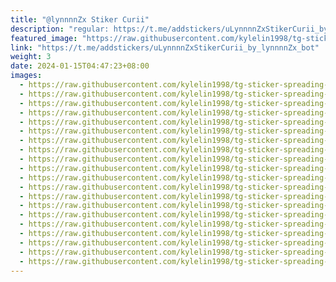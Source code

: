 ```yaml
---
title: "@lynnnnZx Stiker Curii"
description: "regular: https://t.me/addstickers/uLynnnnZxStikerCurii_by_lynnnnZx_bot"
featured_image: "https://raw.githubusercontent.com/kylelin1998/tg-sticker-spreading-worldwide-images/main/img/15731c51-17fa-455e-bf08-fe89fe573daf.jpg"
link: "https://t.me/addstickers/uLynnnnZxStikerCurii_by_lynnnnZx_bot"
weight: 3
date: 2024-01-15T04:47:23+08:00
images:
  - https://raw.githubusercontent.com/kylelin1998/tg-sticker-spreading-worldwide-images/main/img/15731c51-17fa-455e-bf08-fe89fe573daf.jpg
  - https://raw.githubusercontent.com/kylelin1998/tg-sticker-spreading-worldwide-images/main/img/5a3871d1-3ad0-4d62-a6db-535e55149225.jpg
  - https://raw.githubusercontent.com/kylelin1998/tg-sticker-spreading-worldwide-images/main/img/16e2f5a2-8341-432c-81be-5102d3be05dc.jpg
  - https://raw.githubusercontent.com/kylelin1998/tg-sticker-spreading-worldwide-images/main/img/54dc06dd-b49a-442f-a05d-7d31c58bdd75.jpg
  - https://raw.githubusercontent.com/kylelin1998/tg-sticker-spreading-worldwide-images/main/img/4ea537fb-6849-40e9-be6e-7accf999f8b5.jpg
  - https://raw.githubusercontent.com/kylelin1998/tg-sticker-spreading-worldwide-images/main/img/efa421c0-f14e-483f-aaff-06c6d94f8167.jpg
  - https://raw.githubusercontent.com/kylelin1998/tg-sticker-spreading-worldwide-images/main/img/5dd379cd-f89a-459c-9768-88cba189198e.jpg
  - https://raw.githubusercontent.com/kylelin1998/tg-sticker-spreading-worldwide-images/main/img/5d1de0c4-507c-4d7d-804b-2e211f16e982.jpg
  - https://raw.githubusercontent.com/kylelin1998/tg-sticker-spreading-worldwide-images/main/img/e1345593-eb45-40d0-8286-8ec466597deb.jpg
  - https://raw.githubusercontent.com/kylelin1998/tg-sticker-spreading-worldwide-images/main/img/319cda39-09a4-4e8b-9a0e-f3554e4fab89.jpg
  - https://raw.githubusercontent.com/kylelin1998/tg-sticker-spreading-worldwide-images/main/img/aa0f63de-6a75-4994-b343-180ab57e05bc.jpg
  - https://raw.githubusercontent.com/kylelin1998/tg-sticker-spreading-worldwide-images/main/img/38bf1745-867d-4e13-825e-bc02318f286d.jpg
  - https://raw.githubusercontent.com/kylelin1998/tg-sticker-spreading-worldwide-images/main/img/f7d38159-d170-499f-aae2-e27d1d7329d7.jpg
  - https://raw.githubusercontent.com/kylelin1998/tg-sticker-spreading-worldwide-images/main/img/36f93835-54e0-4406-9152-db5ba2a3d5b7.jpg
  - https://raw.githubusercontent.com/kylelin1998/tg-sticker-spreading-worldwide-images/main/img/5919220a-70c0-40f3-8c53-6909d792a8b2.jpg
  - https://raw.githubusercontent.com/kylelin1998/tg-sticker-spreading-worldwide-images/main/img/a0fea5f5-91a1-4329-8fab-d0d7c1d5e7db.jpg
  - https://raw.githubusercontent.com/kylelin1998/tg-sticker-spreading-worldwide-images/main/img/514cdf8b-e600-4226-a832-6c806794809c.jpg
  - https://raw.githubusercontent.com/kylelin1998/tg-sticker-spreading-worldwide-images/main/img/3dc4a570-6efc-405a-bd70-da8b5877ab55.jpg
  - https://raw.githubusercontent.com/kylelin1998/tg-sticker-spreading-worldwide-images/main/img/c5e15207-5c99-46a9-9dbc-cf87a766faed.jpg
  - https://raw.githubusercontent.com/kylelin1998/tg-sticker-spreading-worldwide-images/main/img/2f468d97-642b-4d15-b59f-ecfb6e515d17.jpg
---
```

